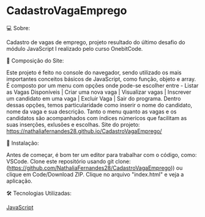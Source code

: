 # CadastroVagaEmprego


💻 Sobre:

Cadastro de vagas de emprego, projeto resultado do último desafio do módulo JavaScript I realizado pelo curso OnebitCode.  

📝 Composição do Site:

Este projeto é feito no console do navegador, sendo utilizado os mais importantes conceitos básicos de JavaScript, como função, objeto e array.
É composto por um menu com opções onde pode-se escolher entre - Listar as Vagas Disponíveis | Criar uma nova vaga | Visualizar vagas |
Inscrever um candidato em uma vaga | Excluir Vaga | Sair do programa. Dentro dessas opções, temos particularidade como inserir o nome do candidato, nome da vaga e sua descrição. Tanto o menu quanto as vagas e os candidatos são acompanhados com índices númericos que facilitam as suas inserções, exlusões e escolhas. 
Site do projeto: https://nathaliafernandes28.github.io/CadastroVagaEmprego/

🏁 Instalação:

Antes de começar, é bom ter um editor para trabalhar com o código, como: VSCode. 
Clone este repositório usando git clone:(https://github.com/NathaliaFernandes28/CadastroVagaEmprego)) ou clique em Code/Download ZIP.
Clique no arquivo "index.html" e veja a aplicação.

🛠️ Tecnologias Utilizadas:  

[JavaScript](https://developer.mozilla.org/pt-BR/docs/Web/JavaScript)
<br>
